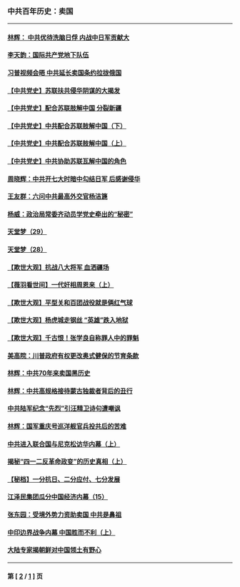 ### 中共百年历史：卖国
---
#### [林辉： 中共优待洗脑日俘 内战中日军贡献大](../../pages/nf1176117/n13624644.md?04050430) 
#### [李天韵：国际共产党地下队伍](../../pages/nf1176117/n13611808.md?04050430) 
#### [习普视频会晤 中共延长卖国条约拉拢俄国](../../pages/nf1176117/n13060971.md?04050430) 
#### [【中共党史】苏联扶共侵华阴谋的大揭发](../../pages/nf1176117/n13056050.md?04050430) 
#### [【中共党史】配合苏联肢解中国 分裂新疆](../../pages/nf1176117/n13040700.md?04050430) 
#### [【中共党史】中共配合苏联肢解中国（下）](../../pages/nf1176117/n13035660.md?04050430) 
#### [【中共党史】中共配合苏联肢解中国（上）](../../pages/nf1176117/n13030262.md?04050430) 
#### [【中共党史】中共协助苏联瓦解中国的角色](../../pages/nf1176117/n13018109.md?04050430) 
#### [周晓辉：中共开七大时暗中勾结日军 后感谢侵华](../../pages/nf1176117/n12921960.md?04050430) 
#### [王友群：六问中共最高外交官杨洁篪](../../pages/nf1176117/n12836495.md?04050430) 
#### [杨威：政治局常委齐动员学党史牵出的“秘密”](../../pages/nf1176117/n12764642.md?04050430) 
#### [天堂梦（29）](../../pages/nf1176117/n12408465.md?04050430) 
#### [天堂梦（28）](../../pages/nf1176117/n12408309.md?04050430) 
#### [【欺世大观】抗战八大将军 血洒疆场](../../pages/nf1176117/n12357044.md?04050430) 
#### [【薇羽看世间】一代奸相周恩来（上）](../../pages/nf1176117/n12401109.md?04050430) 
#### [【欺世大观】平型关和百团战役就是俩红气球](../../pages/nf1176117/n12359157.md?04050430) 
#### [【欺世大观】杨虎城走钢丝 “英雄”跌入地狱](../../pages/nf1176117/n12358840.md?04050430) 
#### [【欺世大观】千古恨！张学良自称罪人中的罪魁](../../pages/nf1176117/n12358629.md?04050430) 
#### [美高院：川普政府有权更改奥式健保的节育条款](../../pages/nf1176117/n12242171.md?04050430) 
#### [林辉：中共70年来卖国黑历史](../../pages/nf1176117/n11552181.md?04050430) 
#### [林辉：中共高规格接待蒙古独裁者背后的丑行](../../pages/nf1176117/n11225005.md?04050430) 
#### [中共陆军纪念“先烈”引汪精卫诗句遭嘲讽](../../pages/nf1176117/n11153345.md?04050430) 
#### [林辉：国军重庆号巡洋舰官兵投共后的苦难](../../pages/nf1176117/n10997801.md?04050430) 
#### [中共进入联合国与尼克松访华内幕（上）](../../pages/nf1176117/n10138788.md?04050430) 
#### [揭秘“四一二反革命政变”的历史真相（上）](../../pages/nf1176117/n9996650.md?04050430) 
#### [【秘档】一分抗日、二分应付、七分发展](../../pages/nf1176117/n9331484.md?04050430) 
#### [江泽民集团瓜分中国经济内幕（15）](../../pages/nf1176117/n9268584.md?04050430) 
#### [张东园：受境外势力资助卖国 中共是鼻祖](../../pages/nf1176117/n9272480.md?04050430) 
#### [中印边界战争内幕 中国胜而不利（上）](../../pages/nf1176117/n9252458.md?04050430) 
#### [大陆专家揭朝鲜对中国领土有野心](../../pages/nf1176117/n9074056.md?04050430) 

---
#### 第 [ [2](./2.md?04050430) / [1](./1.md?04050430) ] 页
